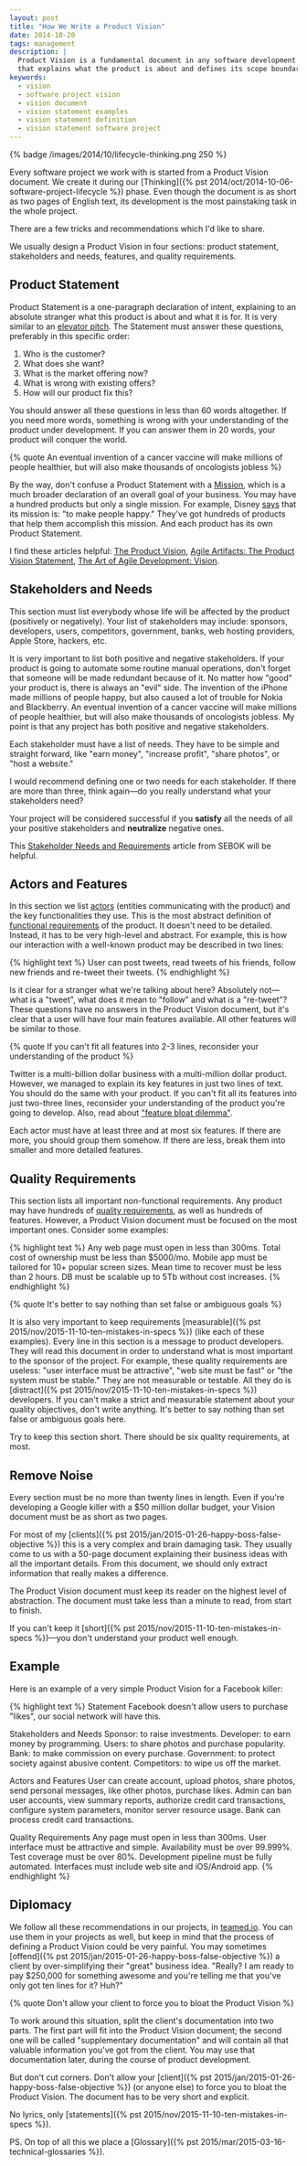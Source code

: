 ```yaml
---
layout: post
title: "How We Write a Product Vision"
date: 2014-10-20
tags: management
description: |
  Product Vision is a fundamental document in any software development project
  that explains what the product is about and defines its scope boundaries.
keywords:
  - vision
  - software project vision
  - vision document
  - vision statement examples
  - vision statement definition
  - vision statement software project
---
```


{% badge /images/2014/10/lifecycle-thinking.png 250 %}

Every software project we work with is started from a Product Vision document. We
create it during our
[Thinking]({% pst 2014/oct/2014-10-06-software-project-lifecycle %})
phase. Even though the document is as short as two pages of English text,
its development is the most painstaking task in the whole project.

There are a few tricks and recommendations which I'd like to share.

We usually design a Product Vision in four sections: product statement,
stakeholders and needs, features, and quality requirements.

<!--more-->

## Product Statement

Product Statement is a one-paragraph declaration of intent, explaining
to an absolute stranger what this product is about and what it is for.
It is very similar to an [elevator pitch](https://en.wikipedia.org/wiki/Elevator_pitch).
The Statement must answer these questions, preferably in this specific order:

 1. Who is the customer?
 2. What does she want?
 3. What is the market offering now?
 4. What is wrong with existing offers?
 5. How will our product fix this?

You should answer all these questions in less than 60 words altogether. If
you need more words, something is wrong with your understanding of the
product under development. If you can answer them in 20 words, your
product will conquer the world.

{% quote An eventual invention of a cancer vaccine will make millions of people healthier, but will also make thousands of oncologists jobless %}

By the way, don't confuse a Product Statement with a [Mission](https://en.wikipedia.org/wiki/Mission_statement),
which is a much broader declaration of an overall goal of your business. You
may have a hundred products but only a single mission. For example,
Disney [says](http://www.lifehack.org/articles/work/20-sample-vision-statement-for-the-new-startup.html)
that its mission is: "to make people happy." They've got
hundreds of products that help them accomplish this mission. And each product
has its own Product Statement.

I find these articles helpful:
[The Product Vision](https://www.scrumalliance.org/community/articles/2009/january/the-product-vision),
[Agile Artifacts: The Product Vision Statement](https://platinumedge.com/blog/agile-artifacts-product-vision-statement),
[The Art of Agile Development: Vision](http://www.jamesshore.com/Agile-Book/vision.html).

## Stakeholders and Needs

This section must list everybody whose life
will be affected by the product (positively or negatively). Your list of stakeholders
may include: sponsors, developers, users, competitors, government,
banks, web hosting providers, Apple Store, hackers, etc.

It is very important to list both positive and negative stakeholders. If your
product is going to automate some routine manual operations,
don't forget that someone will be made redundant because of it. No matter
how "good" your product is, there is always an "evil" side. The
invention of the iPhone made millions of people happy, but also caused a lot
of trouble for Nokia and Blackberry. An eventual invention of a cancer
vaccine will make millions of people healthier, but will also make thousands
of oncologists jobless. My point is that any project has both positive and negative
stakeholders.

Each stakeholder must have a list of needs. They have to be simple
and straight forward, like "earn money", "increase profit", "share photos",
or "host a website."

I would recommend defining one or two needs for each stakeholder. If there
are more than three, think again&mdash;do you really understand what your
stakeholders need?

Your project will be considered successful if you **satisfy** all the needs
of all your positive stakeholders and **neutralize** negative ones.

This [Stakeholder Needs and Requirements](http://www.sebokwiki.org/wiki/Stakeholder_Needs_and_Requirements)
article from SEBOK will be helpful.

## Actors and Features

In this section we list [actors](https://en.wikipedia.org/wiki/Actor_%28UML%29)
(entities communicating with the product) and the key functionalities
they use. This is the most abstract definition of
[functional requirements](https://en.wikipedia.org/wiki/Functional_requirement)
of the product. It doesn't need to be detailed. Instead, it has to
be very high-level and abstract. For example, this is how our
interaction with a well-known product may be described in two lines:

{% highlight text %}
User can post tweets, read tweets of his friends,
  follow new friends and re-tweet their tweets.
{% endhighlight %}

Is it clear for a stranger what we're talking about here? Absolutely not&mdash;what is a "tweet", what does it mean to "follow" and what is a "re-tweet"?
These questions have no answers in the Product Vision document,
but it's clear that a user will have four main features available. All other
features will be similar to those.

{% quote If you can't fit all features into 2-3 lines, reconsider your understanding of the product %}

Twitter is a multi-billion dollar business with a multi-million dollar
product. However, we managed to explain its key features in just two
lines of text. You should do the same with your product. If you can't fit
all its features into just two-three lines, reconsider your understanding
of the product you're going to develop. Also, read about
["feature bloat dilemma"](http://hbswk.hbs.edu/archive/5325.html).

Each actor must have at least three and at most six features. If
there are more, you should group them somehow. If there are less, break
them into smaller and more detailed features.

## Quality Requirements

This section lists all important non-functional
requirements. Any product may have hundreds of
[quality requirements](https://en.wikipedia.org/wiki/Non-functional_requirement),
as well as hundreds of features. However, a Product Vision document
must be focused on the most important ones. Consider some examples:

{% highlight text %}
Any web page must open in less than 300ms.
Total cost of ownership must be less than $5000/mo.
Mobile app must be tailored for 10+ popular screen sizes.
Mean time to recover must be less than 2 hours.
DB must be scalable up to 5Tb without cost increases.
{% endhighlight %}

{% quote It's better to say nothing than set false or ambiguous goals %}

It is also very important to keep requirements
[measurable]({% pst 2015/nov/2015-11-10-ten-mistakes-in-specs %}) (like each of these examples).
Every line in this section
is a message to product developers. They will read this document in
order to understand what is most important to the sponsor of the
project. For example, these quality requirements are useless: "user interface
must be attractive", "web site must be fast" or "the system must be stable."
They are not measurable or
testable. All they do is
[distract]({% pst 2015/nov/2015-11-10-ten-mistakes-in-specs %}) developers. If you can't make
a strict and measurable statement about your quality objectives, don't write
anything. It's better to say nothing than set false or ambiguous goals here.

Try to keep this section short. There should be six quality requirements, at most.

## Remove Noise

Every section must be no more than twenty lines in length. Even if you're
developing a Google killer with a $50 million dollar budget, your Vision
document must be as short as two pages.

For most of my
[clients]({% pst 2015/jan/2015-01-26-happy-boss-false-objective %})
this is a very complex and brain damaging task. They
usually come to us with a 50-page document explaining their business
ideas with all the important details. From this document, we should only extract
information that really makes a difference.

The Product Vision document must keep its reader on the highest level
of abstraction. The document must take less than a minute to read,
from start to finish.

If you can't keep it
[short]({% pst 2015/nov/2015-11-10-ten-mistakes-in-specs %})&mdash;you don't understand your product well enough.

## Example

Here is an example of a very simple Product Vision
for a Facebook killer:

{% highlight text %}
Statement
  Facebook doesn't allow users to purchase "likes",
  our social network will have this.

Stakeholders and Needs
  Sponsor: to raise investments.
  Developer: to earn money by programming.
  Users: to share photos and purchase popularity.
  Bank: to make commission on every purchase.
  Government: to protect society against abusive content.
  Competitors: to wipe us off the market.

Actors and Features
  User can create account, upload photos, share photos,
    send personal messages, like other photos, purchase likes.
  Admin can ban user accounts, view summary reports, authorize
    credit card transactions, configure system parameters,
    monitor server resource usage.
  Bank can process credit card transactions.

Quality Requirements
  Any page must open in less than 300ms.
  User interface must be attractive and simple.
  Availability must be over 99.999%.
  Test coverage must be over 80%.
  Development pipeline must be fully automated.
  Interfaces must include web site and iOS/Android app.
{% endhighlight %}

## Diplomacy

We follow all these recommendations in our projects,
in [teamed.io](http://www.teamed.io). You can use
them in your projects as well, but keep in mind that the process
of defining a Product Vision could be very painful. You may sometimes
[offend]({% pst 2015/jan/2015-01-26-happy-boss-false-objective %})
a client by over-simplifying their "great" business idea. "Really?
I am ready to pay $250,000 for something awesome and you're telling
me that you've only got ten lines for it? Huh?"

{% quote Don't allow your client to force you to bloat the Product Vision %}

To work around this situation, split the client's documentation into two parts.
The first part will fit into the Product Vision document; the second one
will be called "supplementary documentation" and will contain all that
valuable information you've got from the client. You may use
that documentation later, during the course of product development.

But don't cut corners. Don't allow your
[client]({% pst 2015/jan/2015-01-26-happy-boss-false-objective %})
(or anyone else) to force
you to bloat the Product Vision.
The document has to be very short and explicit.

No lyrics, only
[statements]({% pst 2015/nov/2015-11-10-ten-mistakes-in-specs %}).

PS. On top of all this we place a
[Glossary]({% pst 2015/mar/2015-03-16-technical-glossaries %}).
